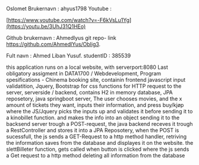 Oslomet Brukernavn : ahyus1798 Youtube : 

[https://www.youtube.com/watch?v=-F6kVsLu1Yg](https://youtu.be/3UhJ31Q1HEo)


Github brukernavn : Ahmedlyus
git repo- link https://github.com/AhmedlYus/Oblig3.


Fult navn : Ahmed Liban Yusuf. studentID : 385539


this application runs on a local website, with serverport:8080
Last obligatory assigment in DATA1700 / Webdevelopment, 
Program spesifications - 
Chinema booking site, containin frontend javascript input validatition, Jquery, Bootstrap for css functions for HTTP request to the server,
serverside / backend, contains H2 in memory database, JPA reposetory, java springboot server, 
The user chooses movies, and the x amount of tickets they want, inputs their information, and press buy/kjøp 
where the JS/Jquery picks the inputs up and validates it before sending it to a kinobillet function. and makes
the info into an object sending it to the backsend server trough a POST-request, the java backend receves it trough a RestController
and stores it into a JPA Reposotery, when the POST is sucessfull, the js sends a GET-Request to a http method handler, retriving 
the information saves from the database and displayes it on the website.
the slettBilleter function, gets called when button is clicked where the js sends a Get request to a http method deleting all information from the database
